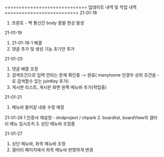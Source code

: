 ============================= 업데이트 내역 및 작업 내역 ==========================
21-01-18
  1. 프론트 - 백 통신간 body 증발 현상 발생
  
21-01-19
  1. 21-01-18-1 해결
  2. 댓글 추가 및 생성 기능 초기안 추가
  
21-01-20
  1. 댓글 배열 조정
  2. 검색조건으로 입력 안되는 문제 확인중 -> 완료( manytoone 인경우 상위 조건을 - 로 검색할수 있는 joinKey 추가)
  3. 게시판 리스트, 게시판 화면 왼쪽 메뉴바 추가(작업중)


21-01-21
  1. 메뉴바 들어갈 내용 수정 예정

21-01-26
  1.인증서 재설정 - dndproject / chpark
  2. boardlist, boardView의 갤러리 메뉴 임시조치
  3. 상단 메뉴바 조정중
  

21-01-27
  1. 상단 메뉴바, 좌측 메뉴바 조정
  2. 갤러리 페이지에서 좌측 메뉴바 반영하게 변경
  